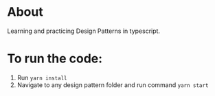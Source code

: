 # About

Learning and practicing Design Patterns in typescript.

# To run the code:

1. Run `yarn install`
2. Navigate to any design pattern folder and run command `yarn start`

